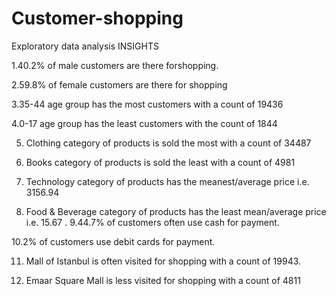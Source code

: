 # Customer-shopping
Exploratory data analysis 
INSIGHTS

1.40.2% of male customers are there forshopping.

2.59.8% of female customers are there for shopping

3.35-44 age group has the most customers with a count of 19436

4.0-17 age group has the least customers with the count of 1844

5. Clothing category of products is sold the most with a count of 34487

6. Books category of products is sold the least with a count of 4981
 
7. Technology category of products has the meanest/average price i.e. 3156.94
 
8. Food & Beverage category of products has the least mean/average price i.e. 15.67
. 
9.44.7% of customers often use cash for payment.

10.2% of customers use debit cards for payment.

11. Mall of Istanbul is often visited for shopping with a count of 19943.
 
12. Emaar Square Mall is less visited for shopping with a count of 4811
